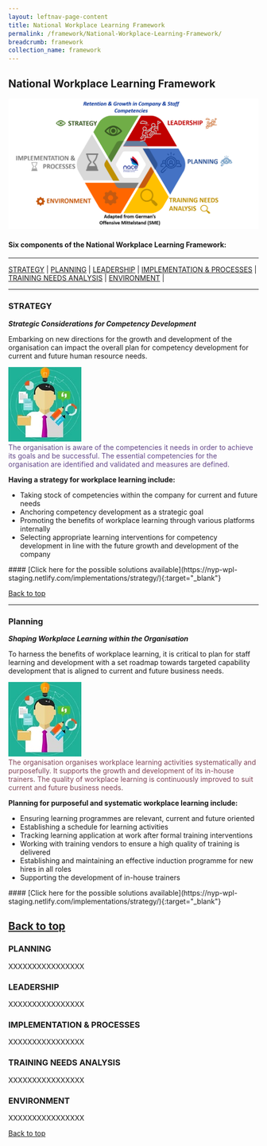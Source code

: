 ```yaml
---
layout: leftnav-page-content
title: National Workplace Learning Framework
permalink: /framework/National-Workplace-Learning-Framework/
breadcrumb: framework
collection_name: framework
---
```


## **National Workplace Learning Framework**


![National Workplace Learning Framework](/images/framework-header.png)
<caption> </caption>

#### **Six components of the National Workplace Learning Framework:**

-------------------

[STRATEGY](#S) | [PLANNING](#P) | [LEADERSHIP](#L) | [IMPLEMENTATION & PROCESSES](#I) | [TRAINING NEEDS ANALYSIS](#T) | [ENVIRONMENT](#E) | 

-------------------



<a name="S"></a>

### **STRATEGY**
***Strategic Considerations for Competency Development***

Embarking on new directions for the growth and development of the organisation can impact the overall plan for competency development for current and future human resource needs.

<div class="row">
    <div class="col is-6">
		<figure style="margin:0;">
			<img src="/images/tna.jpg" alt="Strategy"/>
			<figcaption class="has-text-weight-bold" style="color:#634789">The organisation is aware of the competencies it needs in order to achieve its goals and be successful. The essential competencies for the organisation are identified and validated and measures are defined.</figcaption>
		</figure>
	</div>
	<div class="col is-6">
        <p>	
		<b>Having a strategy for workplace learning include:</b>
            <ul>
                <li>Taking stock of competencies within the company for current and future needs</li>
                <li>Anchoring competency development as a strategic goal</li>
		<li>Promoting the benefits of workplace learning through various platforms internally</li>
                <li>Selecting appropriate learning interventions for competency development in line with the future growth and development of the company</li>		    
            </ul>
		</p>
	</div>
</div>
#### [Click here for the possible solutions available](https://nyp-wpl-staging.netlify.com/implementations/strategy/){:target="_blank"}


[Back to top](#top)



------------------------------------------



<a name="P"></a>

### **Planning**
***Shaping Workplace Learning within the Organisation***

To harness the benefits of workplace learning, it is critical to plan for staff learning and development with a set roadmap towards targeted capability development that is aligned to current and future business needs. 

<div class="row">
    <div class="col is-6">
		<figure style="margin:0;">
			<img src="/images/tna.jpg" alt="Strategy"/>
			<figcaption class="has-text-weight-bold" style="color:#814255">The organisation organises workplace learning activities systematically and purposefully. It supports the growth and development of its in-house trainers. The quality of workplace learning is continuously improved to suit current and future business needs.</figcaption>
		</figure>
	</div>
	<div class="col is-6">
        <p>	
		<b>Planning for purposeful and systematic workplace learning include:</b>
            <ul>
                <li>Ensuring learning programmes are relevant, current and future oriented</li>
                <li>Establishing a schedule for learning activities</li>
		<li>Tracking learning application at work after formal training interventions</li>
                <li>Working with training vendors to ensure a high quality of training is delivered</li>
		<li>Establishing and maintaining an effective induction programme for new hires in all roles</li>    
		<li>Supporting the development of in-house trainers</li>    		    
            </ul>
		</p>
	</div>
</div>
#### [Click here for the possible solutions available](https://nyp-wpl-staging.netlify.com/implementations/strategy/){:target="_blank"}


[Back to top](#top)
------------------------------------------





<a name="P"></a>
### PLANNING

XXXXXXXXXXXXXXXX



<a name="L"></a>
### LEADERSHIP

XXXXXXXXXXXXXXXX



<a name="I"></a>
### IMPLEMENTATION & PROCESSES

XXXXXXXXXXXXXXXX



<a name="T"></a>
### TRAINING NEEDS ANALYSIS

XXXXXXXXXXXXXXXX



<a name="E"></a>
### ENVIRONMENT

XXXXXXXXXXXXXXXX



[Back to top](#top)
